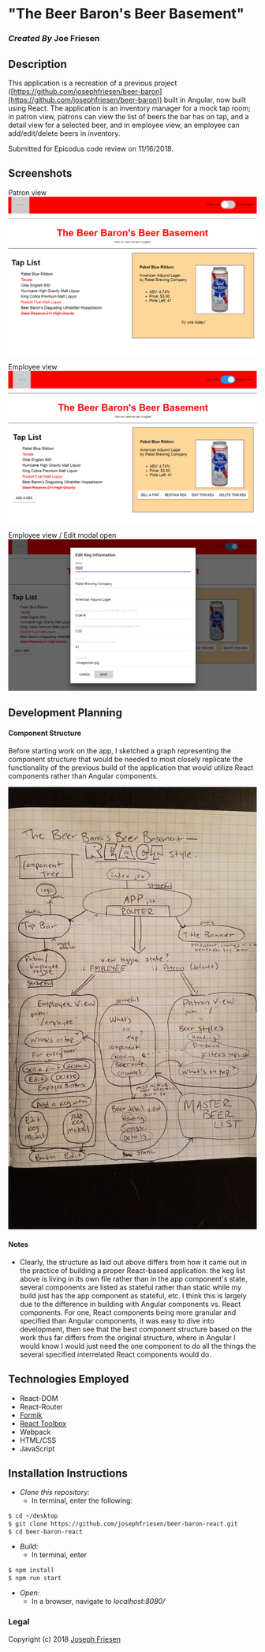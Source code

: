 # "The Beer Baron's Beer Basement"

### _Created By_ **Joe Friesen**

## Description

This application is a recreation of a previous project ([https://github.com/josephfriesen/beer-baron](https://github.com/josephfriesen/beer-baron)) built in Angular, now built using React. The application is an inventory manager for a mock tap room; in patron view, patrons can view the list of beers the bar has on tap, and a detail view for a selected beer, and in employee view, an employee can add/edit/delete beers in inventory.

Submitted for Epicodus code review on 11/16/2018.

## Screenshots

Patron view
![Patron view](./src/assets/screenshot1.png)

Employee view
![Employee view](./src/assets/screenshot2.png)

Employee view / Edit modal open
![Edit modal](./src/assets/screenshot3.png)

## Development Planning

#### Component Structure

Before starting work on the app, I sketched a graph representing the component structure that would be needed to most closely replicate the functionality of the previous build of the application that would utilize React components rather than Angular components.

![Component graph](./src/assets/componentgraph.jpg)

#### Notes

* Clearly, the structure as laid out above differs from how it came out in the practice of building a proper React-based application: the keg list above is living in its own file rather than in the app component's state, several components are listed as stateful rather than static while my build just has the app component as stateful, etc. I think this is largely due to the difference in building with Angular components vs. React components. For one, React components being more granular and specified than Angular components, it was easy to dive into development, then see that the best component structure based on the work thus far differs from the original structure, where in Angular I would know I would just need the one component to do all the things the several specified interrelated React components would do.

## Technologies Employed

* React-DOM
* React-Router
* [Formik](https://github.com/jaredpalmer/formik)
* [React Toolbox](https://github.com/react-toolbox/react-toolbox)
* Webpack
* HTML/CSS
* JavaScript

## Installation Instructions

* *Clone this repository:*
  * In terminal, enter the following:
```
$ cd ~/desktop
$ git clone https://github.com/josephfriesen/beer-baron-react.git
$ cd beer-baron-react
```
* *Build:*
  * In terminal, enter
```
$ npm install
$ npm run start
```
* *Open:*
  * In a browser, navigate to *localhost:8080/*

### Legal

Copyright (c) 2018 [Joseph Friesen](mailto:friesen.josephc@gmail.com)
